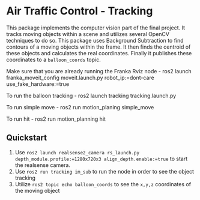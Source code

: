 # Air Traffic Control - Tracking 

This package implements the computer vision part of the final project. It tracks moving 
objects within a scene and utilizes several OpenCV techniques to do so. This package 
uses Background Subtraction to find contours of a moving objects within the frame.
It then finds the centroid of these objects and calculates the real coordinates.
Finally it publishes these coordinates to a `balloon_coords` topic. 

Make sure that you are already running the Franka Rviz node - ros2 launch franka_moveit_config moveit.launch.py robot_ip:=dont-care use_fake_hardware:=true

To run the balloon tracking - ros2 launch tracking tracking.launch.py

To run simple move - ros2 run motion_planing simple_move

To run hit - ros2 run motion_planning hit 

## Quickstart
1. Use `ros2 launch realsense2_camera rs_launch.py 
        depth_module.profile:=1280x720x3 align_depth.enable:=true` 
        to start the realsense camera. 
2. Use `ros2 run tracking im_sub` to run the node in order to see the object tracking
3. Utilize `ros2 topic echo balloon_coords` to see the `x,y,z` coordinates of the moving object